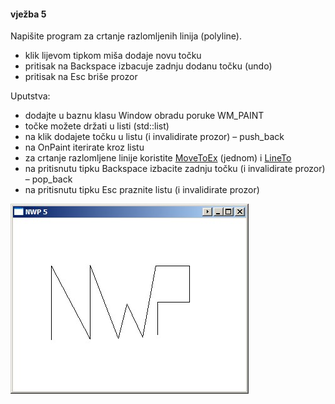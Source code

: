#### vježba 5

Napišite program za crtanje razlomljenih linija (polyline). 
* klik lijevom tipkom miša dodaje novu točku
* pritisak na Backspace izbacuje zadnju dodanu točku (undo)
* pritisak na Esc briše prozor

Uputstva:
* dodajte u baznu klasu Window obradu poruke WM_PAINT
* točke možete držati u listi (std::list<POINT>)
* na klik dodajete točku u listu (i invalidirate prozor) – push_back
* na OnPaint iterirate kroz listu
* za crtanje razlomljene linije koristite [MoveToEx](https://msdn.microsoft.com/en-us/library/dd145069%28v=vs.85%29.aspx) (jednom) i [LineTo](https://msdn.microsoft.com/en-us/library/dd145029%28v=vs.85%29.aspx)
* na pritisnutu tipku Backspace izbacite zadnju točku (i invalidirate prozor) – pop_back
* na pritisnutu tipku Esc praznite listu (i invalidirate prozor)

![drawing](/screenshot.jpg?raw=true)
